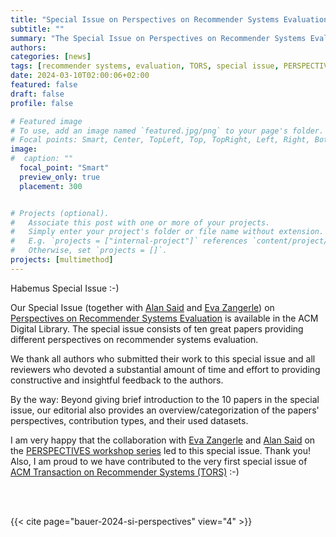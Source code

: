 ```yaml
---
title: "Special Issue on Perspectives on Recommender Systems Evaluation (PRSE) in ACM TORS"
subtitle: ""
summary: "The Special Issue on Perspectives on Recommender Systems Evaluation in the ACM Transactions on Recommender Systems (TORS) is now online in the ACM Digital Library."
authors: 
categories: [news]
tags: [recommender systems, evaluation, TORS, special issue, PERSPECTIVES]
date: 2024-03-10T02:00:06+02:00
featured: false
draft: false
profile: false

# Featured image
# To use, add an image named `featured.jpg/png` to your page's folder.
# Focal points: Smart, Center, TopLeft, Top, TopRight, Left, Right, BottomLeft, Bottom, BottomRight.
image:
#  caption: ""
  focal_point: "Smart"
  preview_only: true
  placement: 300


# Projects (optional).
#   Associate this post with one or more of your projects.
#   Simply enter your project's folder or file name without extension.
#   E.g. `projects = ["internal-project"]` references `content/project/deep-learning/index.md`.
#   Otherwise, set `projects = []`.
projects: [multimethod]
---
```


Habemus Special Issue :-)

Our Special Issue (together with [Alan Said](http://alansaid.com) and [Eva Zangerle](https://evazangerle.at)) on [Perspectives on Recommender Systems Evaluation](https://dl.acm.org/toc/tors/2024/2/1) is available in the ACM Digital Library.
The special issue consists of ten great papers providing different perspectives on recommender systems evaluation.

We thank all authors who submitted their work to this special issue and all reviewers who devoted a substantial amount of time and effort to providing constructive and insightful feedback to the authors.

By the way: Beyond giving brief introduction to the 10 papers in the special issue, our editorial also provides an overview/categorization of the papers' perspectives, contribution types, and their used datasets.


I am very happy that the collaboration with [Eva Zangerle](https://evazangerle.at) and  [Alan Said](http://alansaid.com) on the [PERSPECTIVES workshop series](http://perspectives-ws.github.io) led to this special issue. Thank you!   
Also, I am proud to we have contributed to the very first special issue of [ACM Transaction on Recommender Systems (TORS)](http://tors.acm.org) :-)


<br>
<br>

{{< cite page="bauer-2024-si-perspectives" view="4" >}}